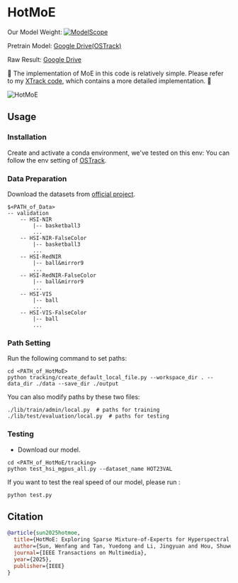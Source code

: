 # HotMoE


 Our Model Weight: [![ModelScope](https://img.shields.io/badge/ModelScope-HotMoE-blue?logo=amazons3&style=for-the-badge)](https://modelscope.cn/models/taryya/HotMoE/)
 
 Pretrain Model: [Google Drive(OSTrack)](https://drive.google.com/drive/folders/1nU40_fpIVUd4ht3T_qB8uSBhQeSzBTD9 )

 Raw Result:   [Google Drive](https://drive.google.com/drive/folders/1coxIFkzUhJeJphKAyCnpN5qJ2xQwoL0v?usp=sharing)
 
  :sparkling_heart: The implementation of MoE in this code is relatively simple. Please refer to my [XTrack code](https://github.com/supertyd/XTrack/tree/main), which contains a more detailed implementation.  :sparkling_heart:

![HotMoE](stream_line.gif)
## Usage
### Installation
Create and activate a conda environment, we've tested on this env:
You can follow the env setting of [OSTrack](https://github.com/botaoye/OSTrack).

### Data Preparation
Download the datasets from [official project](https://www.hsitracking.com/contest/).
```
$<PATH_of_Data>
-- validation
    -- HSI-NIR
        |-- basketball3
        ...
    -- HSI-NIR-FalseColor
        |-- basketball3
        ...
    -- HSI-RedNIR
        |-- ball&mirror9
        ...
    -- HSI-RedNIR-FalseColor
        |-- ball&mirror9
        ...
    -- HSI-VIS
        |-- ball
        ...
    -- HSI-VIS-FalseColor
        |-- ball
        ...
```

### Path Setting
Run the following command to set paths:
```
cd <PATH_of_HotMoE>
python tracking/create_default_local_file.py --workspace_dir . --data_dir ./data --save_dir ./output
```
You can also modify paths by these two files:
```
./lib/train/admin/local.py  # paths for training
./lib/test/evaluation/local.py  # paths for testing
```

### Testing
- Download our model.

```
cd <PATH_of_HotMoE/tracking>
python test_hsi_mgpus_all.py --dataset_name HOT23VAL
```

If you want to test the real speed of our model, please run :
```
python test.py
```


## Citation
```bibtex
@article{sun2025hotmoe,
  title={HotMoE: Exploring Sparse Mixture-of-Experts for Hyperspectral Object Tracking},
  author={Sun, Wenfang and Tan, Yuedong and Li, Jingyuan and Hou, Shuwei and Li, Xiaobo and Shao, Yingzhao and Wang, Zhe and Song, Beibei},
  journal={IEEE Transactions on Multimedia},
  year={2025},
  publisher={IEEE}
}

```


